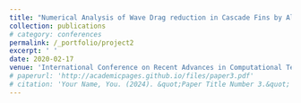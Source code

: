 ```yaml
---
title: "Numerical Analysis of Wave Drag reduction in Cascade Fins by Altering Leading Edge Shape"
collection: publications
# category: conferences
permalink: /_portfolio/project2
excerpt: ' '
date: 2020-02-17
venue: 'International Conference on Recent Advances in Computational Techniques (IC-RACT)'
# paperurl: 'http://academicpages.github.io/files/paper3.pdf'
# citation: 'Your Name, You. (2024). &quot;Paper Title Number 3.&quot; <i>GitHub Journal of Bugs</i>. 1(3).'
---
```

